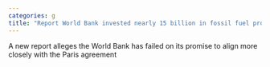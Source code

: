 ```yaml
---
categories: g
title: "Report World Bank invested nearly 15 billion in fossil fuel projects despite climate commitment"
---
```

A new report alleges the World Bank has failed on its promise to align more closely with the Paris agreement